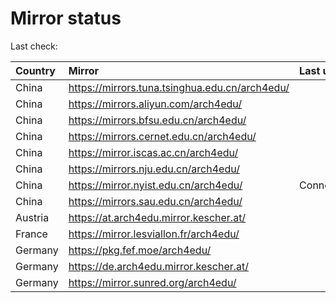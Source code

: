 <script src="./time.js"></script>
# Mirror status
Last check: <script type="text/javascript">localize(1743665010.0879614);</script>

|Country|Mirror|Last update|
|:------|:-----|:----------|
|China|https://mirrors.tuna.tsinghua.edu.cn/arch4edu/|<script type="text/javascript">localize(1743662625);</script>|
|China|https://mirrors.aliyun.com/arch4edu/|<script type="text/javascript">localize(1743619396);</script>|
|China|https://mirrors.bfsu.edu.cn/arch4edu/|<script type="text/javascript">localize(1743619396);</script>|
|China|https://mirrors.cernet.edu.cn/arch4edu/|<script type="text/javascript">localize(1743662625);</script>|
|China|https://mirror.iscas.ac.cn/arch4edu/|<script type="text/javascript">localize(1743662625);</script>|
|China|https://mirrors.nju.edu.cn/arch4edu/|<script type="text/javascript">localize(1743576266);</script>|
|China|https://mirror.nyist.edu.cn/arch4edu/|ConnectionError|
|China|https://mirrors.sau.edu.cn/arch4edu/|<script type="text/javascript">localize(1731653531);</script>|
|Austria|https://at.arch4edu.mirror.kescher.at/|<script type="text/javascript">localize(1743619396);</script>|
|France|https://mirror.lesviallon.fr/arch4edu/|<script type="text/javascript">localize(1743619396);</script>|
|Germany|https://pkg.fef.moe/arch4edu/|<script type="text/javascript">localize(1743619396);</script>|
|Germany|https://de.arch4edu.mirror.kescher.at/|<script type="text/javascript">localize(1743619396);</script>|
|Germany|https://mirror.sunred.org/arch4edu/|<script type="text/javascript">localize(1743619396);</script>|

<script src="./tablefilter/tablefilter.js"></script>
<script src="./table.js"></script>